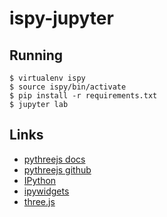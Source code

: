 # ispy-jupyter

## Running
```
$ virtualenv ispy
$ source ispy/bin/activate
$ pip install -r requirements.txt
$ jupyter lab
```

## Links
*  [pythreejs docs](https://pythreejs.readthedocs.io/en/stable/index.html)
*  [pythreejs github](https://github.com/jupyter-widgets/pythreejs)
*  [IPython](https://ipython.readthedocs.io/en/stable/index.html)
*  [ipywidgets](https://ipywidgets.readthedocs.io/en/latest/index.html)
*  [three.js](https://threejs.org/)

